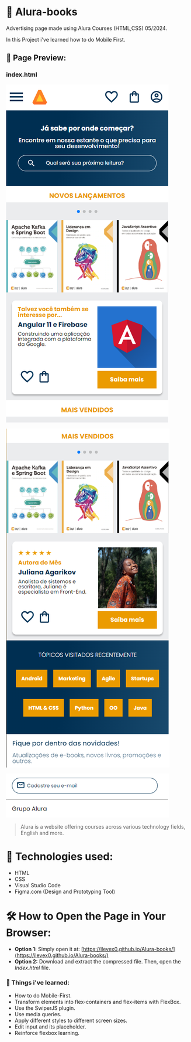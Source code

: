 # 🌱 Alura-books 
Advertising page made using Alura Courses (HTML,CSS) 05/2024.

In this Project i've learned how to do Mobile First.
## 📃 Page Preview:

### index.html

![alurabooks1](https://raw.githubusercontent.com/ilevex0/Alura-books/main/imgsForReadme/alurabooks1.png)

![alurabooks2](https://raw.githubusercontent.com/ilevex0/Alura-books/main/imgsForReadme/alurabooks2.png)

![alurabooks3](https://raw.githubusercontent.com/ilevex0/Alura-books/main/imgsForReadme/alurabooks3.png)
> Alura is a website offering courses across various technology fields, English and more.

# 🔎 Technologies used:
- HTML
- CSS
- Visual Studio Code
- Figma.com (Design and Prototyping Tool)

# 🛠 How to Open the Page in Your Browser:
- **Option 1:** Simply open it at: [https://ilevex0.github.io/Alura-books/](https://ilevex0.github.io/Alura-books/)
- **Option 2:** Download and extract the compressed file. Then, open the *Index.html* file.

### 🌱 Things i've learned:
* How to do Mobile-First.
* Transform elements into flex-containers and flex-items with FlexBox.
* Use the SwiperJS plugin.
* Use media queries.
* Apply different styles to different screen sizes.
* Edit input and its placeholder.
* Reinforce flexbox learning.
